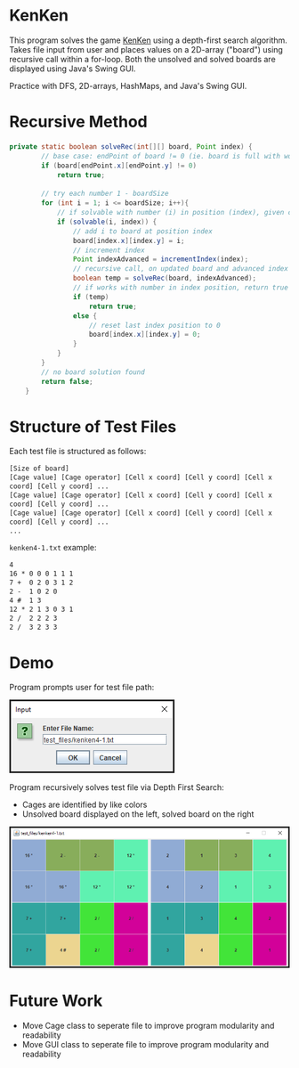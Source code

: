 # KenKen

This program solves the game [KenKen](https://en.wikipedia.org/wiki/KenKen#General_rules) using a depth-first search algorithm. Takes file input from user and places values on a 2D-array ("board") using recursive call within a for-loop. Both the unsolved and solved boards are displayed using Java's Swing GUI.

Practice with DFS, 2D-arrays, HashMaps, and Java's Swing GUI.

# Recursive Method

~~~java
private static boolean solveRec(int[][] board, Point index) {
        // base case: endPoint of board != 0 (ie. board is full with working solutions)
        if (board[endPoint.x][endPoint.y] != 0)
            return true;

        // try each number 1 - boardSize
        for (int i = 1; i <= boardSize; i++){
            // if solvable with number (i) in position (index), given cage constraints
            if (solvable(i, index)) {
                // add i to board at position index
                board[index.x][index.y] = i;
                // increment index
                Point indexAdvanced = incrementIndex(index);
                // recursive call, on updated board and advanced index
                boolean temp = solveRec(board, indexAdvanced);
                // if works with number in index position, return true
                if (temp)
                    return true;
                else {
                    // reset last index position to 0
                    board[index.x][index.y] = 0;
                }
            }
        }
        // no board solution found
        return false;
    }
~~~


# Structure of Test Files

Each test file is structured as follows:
~~~
[Size of board]
[Cage value] [Cage operator] [Cell x coord] [Cell y coord] [Cell x coord] [Cell y coord] ...
[Cage value] [Cage operator] [Cell x coord] [Cell y coord] [Cell x coord] [Cell y coord] ...
[Cage value] [Cage operator] [Cell x coord] [Cell y coord] [Cell x coord] [Cell y coord] ...
...
~~~

`kenken4-1.txt` example:
~~~
4
16 * 0 0 0 1 1 1
7 +  0 2 0 3 1 2
2 -  1 0 2 0
4 #  1 3
12 * 2 1 3 0 3 1
2 /  2 2 2 3
2 /  3 2 3 3
~~~

# Demo

Program prompts user for test file path:

![Example program input](/example_images/user_input.png)

Program recursively solves test file via Depth First Search:

* Cages are identified by like colors
* Unsolved board displayed on the left, solved board on the right

![Example program output](/example_images/program_output.png)

# Future Work

* Move Cage class to seperate file to improve program modularity and readability
* Move GUI class to seperate file to improve program modularity and readability

